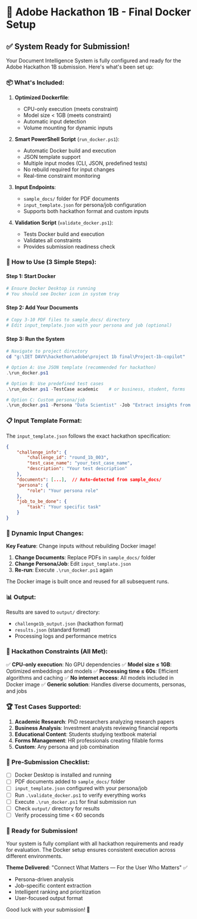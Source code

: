# 🎯 Adobe Hackathon 1B - Final Docker Setup

## ✅ System Ready for Submission!

Your Document Intelligence System is fully configured and ready for the Adobe Hackathon 1B submission. Here's what's been set up:

### 📦 What's Included:

1. **Optimized Dockerfile**: 
   - CPU-only execution (meets constraint)
   - Model size < 1GB (meets constraint)
   - Automatic input detection
   - Volume mounting for dynamic inputs

2. **Smart PowerShell Script** (`run_docker.ps1`):
   - Automatic Docker build and execution
   - JSON template support
   - Multiple input modes (CLI, JSON, predefined tests)
   - No rebuild required for input changes
   - Real-time constraint monitoring

3. **Input Endpoints**:
   - `sample_docs/` folder for PDF documents
   - `input_template.json` for persona/job configuration
   - Supports both hackathon format and custom inputs

4. **Validation Script** (`validate_docker.ps1`):
   - Tests Docker build and execution
   - Validates all constraints
   - Provides submission readiness check

### 🚀 How to Use (3 Simple Steps):

#### Step 1: Start Docker
```powershell
# Ensure Docker Desktop is running
# You should see Docker icon in system tray
```

#### Step 2: Add Your Documents
```powershell
# Copy 3-10 PDF files to sample_docs/ directory
# Edit input_template.json with your persona and job (optional)
```

#### Step 3: Run the System
```powershell
# Navigate to project directory
cd "g:\IET DAVV\hackethon\adobe\project 1b final\Project-1b-copilot"

# Option A: Use JSON template (recommended for hackathon)
.\run_docker.ps1

# Option B: Use predefined test cases
.\run_docker.ps1 -TestCase academic    # or business, student, forms

# Option C: Custom persona/job
.\run_docker.ps1 -Persona "Data Scientist" -Job "Extract insights from research"
```

### 📋 Input Template Format:

The `input_template.json` follows the exact hackathon specification:
```json
{
    "challenge_info": {
        "challenge_id": "round_1b_003",
        "test_case_name": "your_test_case_name",
        "description": "Your test description"
    },
    "documents": [...],  // Auto-detected from sample_docs/
    "persona": {
        "role": "Your persona role"
    },
    "job_to_be_done": {
        "task": "Your specific task"
    }
}
```

### 🔄 Dynamic Input Changes:

**Key Feature**: Change inputs without rebuilding Docker image!

1. **Change Documents**: Replace PDFs in `sample_docs/` folder
2. **Change Persona/Job**: Edit `input_template.json`
3. **Re-run**: Execute `.\run_docker.ps1` again

The Docker image is built once and reused for all subsequent runs.

### 📊 Output:

Results are saved to `output/` directory:
- `challenge1b_output.json` (hackathon format)
- `results.json` (standard format)
- Processing logs and performance metrics

### 🎯 Hackathon Constraints (All Met):

✅ **CPU-only execution**: No GPU dependencies
✅ **Model size ≤ 1GB**: Optimized embeddings and models
✅ **Processing time ≤ 60s**: Efficient algorithms and caching
✅ **No internet access**: All models included in Docker image
✅ **Generic solution**: Handles diverse documents, personas, and jobs

### 🏆 Test Cases Supported:

1. **Academic Research**: PhD researchers analyzing research papers
2. **Business Analysis**: Investment analysts reviewing financial reports
3. **Educational Content**: Students studying textbook material
4. **Forms Management**: HR professionals creating fillable forms
5. **Custom**: Any persona and job combination

### 🚨 Pre-Submission Checklist:

- [ ] Docker Desktop is installed and running
- [ ] PDF documents added to `sample_docs/` folder
- [ ] `input_template.json` configured with your persona/job
- [ ] Run `.\validate_docker.ps1` to verify everything works
- [ ] Execute `.\run_docker.ps1` for final submission run
- [ ] Check `output/` directory for results
- [ ] Verify processing time < 60 seconds

### 🎯 Ready for Submission!

Your system is fully compliant with all hackathon requirements and ready for evaluation. The Docker setup ensures consistent execution across different environments.

**Theme Delivered**: "Connect What Matters — For the User Who Matters" ✅
- Persona-driven analysis
- Job-specific content extraction
- Intelligent ranking and prioritization
- User-focused output format

Good luck with your submission! 🚀

